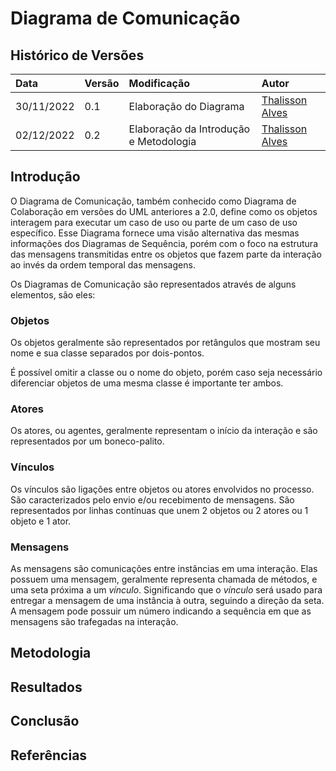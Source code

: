 # Diagrama de Comunicação 

## Histórico de Versões

| Data | Versão | Modificação | Autor |
| :- | :- | :- | :- |
| 30/11/2022 | 0.1 | Elaboração do Diagrama | [Thalisson Alves](https://github.com/Thalisson-Alves) |
| 02/12/2022 | 0.2 | Elaboração da Introdução e Metodologia | [Thalisson Alves](https://github.com/Thalisson-Alves) |

## Introdução

O Diagrama de Comunicação, também conhecido como Diagrama de Colaboração em versões do UML anteriores a 2.0, define como os objetos interagem para executar um caso de uso ou parte de um caso de uso específico. Esse Diagrama fornece uma visão alternativa das mesmas informações dos Diagramas de Sequência, porém com o foco na estrutura das mensagens transmitidas entre os objetos que fazem parte da interação ao invés da ordem temporal das mensagens.

Os Diagramas de Comunicação são representados através de alguns elementos, são eles:

### Objetos

Os objetos geralmente são representados por retângulos que mostram seu nome e sua classe separados por dois-pontos.

É possível omitir a classe ou o nome do objeto, porém caso seja necessário diferenciar objetos de uma mesma classe é importante ter ambos.

### Atores

Os atores, ou agentes, geralmente representam o início da interação e são representados por um boneco-palito.

### Vínculos

Os vínculos são ligações entre objetos ou atores envolvidos no processo. São caracterizados pelo envio e/ou recebimento de mensagens. São representados por linhas contínuas que unem 2 objetos ou 2 atores ou 1 objeto e 1 ator.

### Mensagens

As mensagens são comunicações entre instâncias em uma interação. Elas possuem uma mensagem, geralmente representa chamada de métodos, e uma seta próxima a um *vínculo*. Significando que o *vínculo* será usado para entregar a mensagem de uma instância à outra, seguindo a direção da seta. A mensagem pode possuir um número indicando a sequência em que as mensagens são trafegadas na interação.

## Metodologia

## Resultados

## Conclusão 

## Referências
